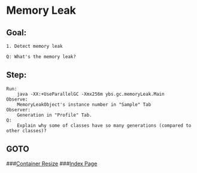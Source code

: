 Memory Leak
==
Goal:
--
	1. Detect memory leak

	Q: What's the memory leak?


Step:
--
	Run: 
		java -XX:+UseParallelGC -Xmx256m ybs.gc.memoryLeak.Main
	Observe:
		MemoryLeakObject's instance number in "Sample" Tab
	Observer:
		Generation in "Profile" Tab.
	Q: 
		Explain why some of classes have so many generations (compared to other classes)?

		
GOTO
--
###[Container Resize](../resize/README.md)
###[Index Page](../../../../../../README.md)